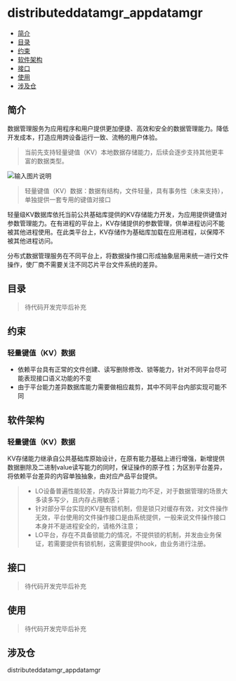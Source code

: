 # distributeddatamgr_appdatamgr

-   [简介](#section11660541593)
-   [目录](#section1464106163817)
-   [约束](#section1718733212019)
-   [软件架构](#section159991817144514)
-   [接口](#section11510542164514)
-   [使用](#section1685211117463)
-   [涉及仓](#section10365113863719)

## 简介<a name="section11660541593"></a>
数据管理服务为应用程序和用户提供更加便捷、高效和安全的数据管理能力。降低开发成本，打造应用跨设备运行一致、流畅的用户体验。
> 当前先支持轻量键值（KV）本地数据存储能力，后续会逐步支持其他更丰富的数据类型。

![输入图片说明](https://images.gitee.com/uploads/images/2021/0422/193406_a3e03a96_8046977.png "屏幕截图.png")

> 轻量键值（KV）数据：数据有结构，文件轻量，具有事务性（未来支持），单独提供一套专用的键值对接口

轻量级KV数据库依托当前公共基础库提供的KV存储能力开发，为应用提供键值对参数管理能力。在有进程的平台上，KV存储提供的参数管理，供单进程访问不能被其他进程使用。在此类平台上，KV存储作为基础库加载在应用进程，以保障不被其他进程访问。

分布式数据管理服务在不同平台上，将数据操作接口形成抽象层用来统一进行文件操作，使厂商不需要关注不同芯片平台文件系统的差异。

## 目录<a name="section1464106163817"></a>
> 待代码开发完毕后补充

## 约束<a name="section1718733212019"></a>
### 轻量键值（KV）数据
- 依赖平台具有正常的文件创建、读写删除修改、锁等能力，针对不同平台尽可能表现接口语义功能的不变
- 由于平台能力差异数据库能力需要做相应裁剪，其中不同平台内部实现可能不同

## 软件架构<a name="section159991817144514"></a>
### 轻量键值（KV）数据
KV存储能力继承自公共基础库原始设计，在原有能力基础上进行增强，新增提供数据删除及二进制value读写能力的同时，保证操作的原子性；为区别平台差异，将依赖平台差异的内容单独抽象，由对应产品平台提供。
>- LO设备普遍性能较差，内存及计算能力均不足，对于数据管理的场景大多读多写少，且内存占用敏感；
>- 针对部分平台实现的KV是有锁机制，但是锁只对缓存有效，对文件操作无效，平台使用的文件操作接口是由系统提供，一般来说文件操作接口本身并不是进程安全的，请格外注意；
>- LO平台，存在不具备锁能力的情况，不提供锁的机制，并发由业务保证，若需要提供有锁机制，这需要提供hook，由业务进行注册。

## 接口<a name="section11510542164514"></a>
> 待代码开发完毕后补充

## 使用<a name="section1685211117463"></a>
> 待代码开发完毕后补充

## 涉及仓<a name="section10365113863719"></a>
distributeddatamgr_appdatamgr
